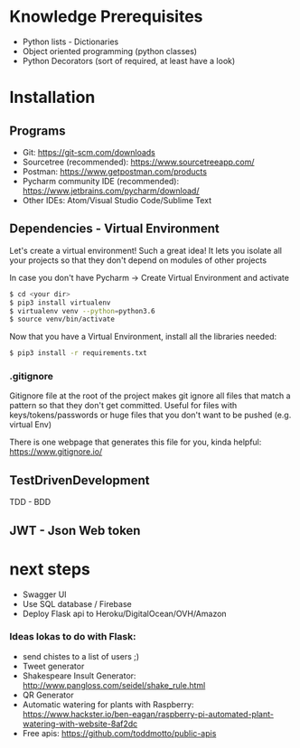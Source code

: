 # Knowledge Prerequisites
* Python lists - Dictionaries
* Object oriented programming (python classes)
* Python Decorators (sort of required, at least have a look)

# Installation
## Programs
* Git: https://git-scm.com/downloads
* Sourcetree (recommended): https://www.sourcetreeapp.com/
* Postman: https://www.getpostman.com/products
* Pycharm community IDE (recommended): https://www.jetbrains.com/pycharm/download/
* Other IDEs: Atom/Visual Studio Code/Sublime Text


## Dependencies - Virtual Environment
Let's create a virtual environment! Such a great idea! It lets you isolate 
all your projects so that they don't depend on modules of other projects

In case you don't have Pycharm -> Create Virtual Environment and activate
```bash
$ cd <your dir>
$ pip3 install virtualenv
$ virtualenv venv --python=python3.6
$ source venv/bin/activate
```
Now that you have a Virtual Environment, install all the libraries needed:
```bash
$ pip3 install -r requirements.txt
```
### .gitignore
Gitignore file at the root of the project makes git ignore all files that match a pattern 
so that they don't get committed. Useful for files with keys/tokens/passwords or huge files that you don't want 
to be pushed (e.g. virtual Env)

There is one webpage that generates this file for you, kinda helpful:
https://www.gitignore.io/

## TestDrivenDevelopment
TDD - BDD

## JWT - Json Web token



# next steps
* Swagger UI
* Use SQL database / Firebase
* Deploy Flask api to Heroku/DigitalOcean/OVH/Amazon


### Ideas lokas to do with Flask:
* send chistes to a list of users ;)
* Tweet generator
* Shakespeare Insult Generator: http://www.pangloss.com/seidel/shake_rule.html
* QR Generator
* Automatic watering for plants with Raspberry: https://www.hackster.io/ben-eagan/raspberry-pi-automated-plant-watering-with-website-8af2dc
* Free apis: https://github.com/toddmotto/public-apis


